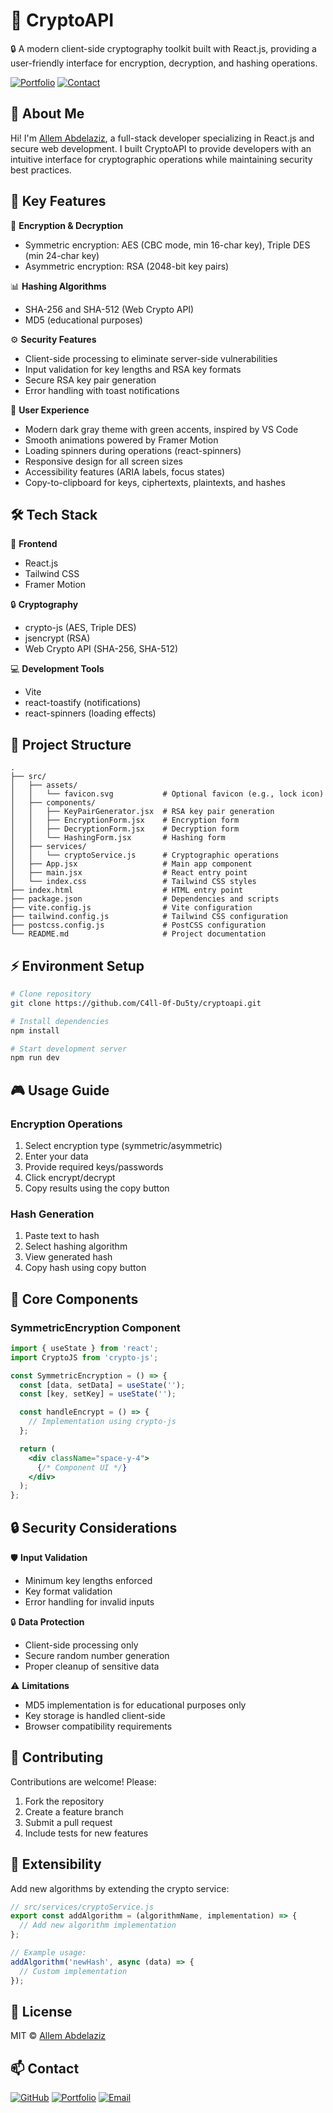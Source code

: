 # 🚀 CryptoAPI
🔒 A modern client-side cryptography toolkit built with React.js, providing a user-friendly interface for encryption, decryption, and hashing operations.

[![Portfolio](https://img.shields.io/badge/Portfolio-allem.pro-blue)](https://allem.pro/)
[![Contact](https://img.shields.io/badge/Gmail-allemhamed98%40gmail.com-red)](mailto:allemhamed98@gmail.com)

## 👋 About Me
Hi! I'm [Allem Abdelaziz](https://github.com/C4ll-0f-Du5ty), a full-stack developer specializing in React.js and secure web development. I built CryptoAPI to provide developers with an intuitive interface for cryptographic operations while maintaining security best practices.

## 🎯 Key Features
🔑 **Encryption & Decryption**
- Symmetric encryption: AES (CBC mode, min 16-char key), Triple DES (min 24-char key)
- Asymmetric encryption: RSA (2048-bit key pairs)

📊 **Hashing Algorithms**
- SHA-256 and SHA-512 (Web Crypto API)
- MD5 (educational purposes)

⚙️ **Security Features**
- Client-side processing to eliminate server-side vulnerabilities
- Input validation for key lengths and RSA key formats
- Secure RSA key pair generation
- Error handling with toast notifications

🌟 **User Experience**
- Modern dark gray theme with green accents, inspired by VS Code
- Smooth animations powered by Framer Motion
- Loading spinners during operations (react-spinners)
- Responsive design for all screen sizes
- Accessibility features (ARIA labels, focus states)
- Copy-to-clipboard for keys, ciphertexts, plaintexts, and hashes

## 🛠️ Tech Stack
🧩 **Frontend**
- React.js
- Tailwind CSS
- Framer Motion

🔒 **Cryptography**
- crypto-js (AES, Triple DES)
- jsencrypt (RSA)
- Web Crypto API (SHA-256, SHA-512)

💻 **Development Tools**
- Vite
- react-toastify (notifications)
- react-spinners (loading effects)

## 📁 Project Structure
```plaintext
.
├── src/
│   ├── assets/
│   │   └── favicon.svg           # Optional favicon (e.g., lock icon)
│   ├── components/
│   │   ├── KeyPairGenerator.jsx  # RSA key pair generation
│   │   ├── EncryptionForm.jsx    # Encryption form
│   │   ├── DecryptionForm.jsx    # Decryption form
│   │   └── HashingForm.jsx       # Hashing form
│   ├── services/
│   │   └── cryptoService.js      # Cryptographic operations
│   ├── App.jsx                   # Main app component
│   ├── main.jsx                  # React entry point
│   └── index.css                 # Tailwind CSS styles
├── index.html                    # HTML entry point
├── package.json                  # Dependencies and scripts
├── vite.config.js                # Vite configuration
├── tailwind.config.js            # Tailwind CSS configuration
├── postcss.config.js             # PostCSS configuration
└── README.md                     # Project documentation
```

## ⚡ Environment Setup
```bash
# Clone repository
git clone https://github.com/C4ll-0f-Du5ty/cryptoapi.git

# Install dependencies
npm install

# Start development server
npm run dev
```

## 🎮 Usage Guide
### Encryption Operations
1. Select encryption type (symmetric/asymmetric)
2. Enter your data
3. Provide required keys/passwords
4. Click encrypt/decrypt
5. Copy results using the copy button

### Hash Generation
1. Paste text to hash
2. Select hashing algorithm
3. View generated hash
4. Copy hash using copy button

## 🧩 Core Components
### SymmetricEncryption Component
```jsx
import { useState } from 'react';
import CryptoJS from 'crypto-js';

const SymmetricEncryption = () => {
  const [data, setData] = useState('');
  const [key, setKey] = useState('');

  const handleEncrypt = () => {
    // Implementation using crypto-js
  };

  return (
    <div className="space-y-4">
      {/* Component UI */}
    </div>
  );
};
```

## 🔒 Security Considerations
🛡️ **Input Validation**
- Minimum key lengths enforced
- Key format validation
- Error handling for invalid inputs

🔒 **Data Protection**
- Client-side processing only
- Secure random number generation
- Proper cleanup of sensitive data

⚠️ **Limitations**
- MD5 implementation is for educational purposes only
- Key storage is handled client-side
- Browser compatibility requirements

## 👥 Contributing
Contributions are welcome! Please:
1. Fork the repository
2. Create a feature branch
3. Submit a pull request
4. Include tests for new features

## 🔨 Extensibility
Add new algorithms by extending the crypto service:

```javascript
// src/services/cryptoService.js
export const addAlgorithm = (algorithmName, implementation) => {
  // Add new algorithm implementation
};

// Example usage:
addAlgorithm('newHash', async (data) => {
  // Custom implementation
});
```

## 📜 License
MIT © [Allem Abdelaziz](https://github.com/C4ll-0f-Du5ty)

## 📫 Contact
[![GitHub](https://img.shields.io/badge/GitHub-C4ll-0f-Du5ty-blue)](https://github.com/C4ll-0f-Du5ty)
[![Portfolio](https://img.shields.io/badge/Portfolio-allem.pro-blue)](https://allem.pro/)
[![Email](https://img.shields.io/badge/Gmail-allemhamed98%40gmail.com-red)](mailto:allemhamed98@gmail.com)
